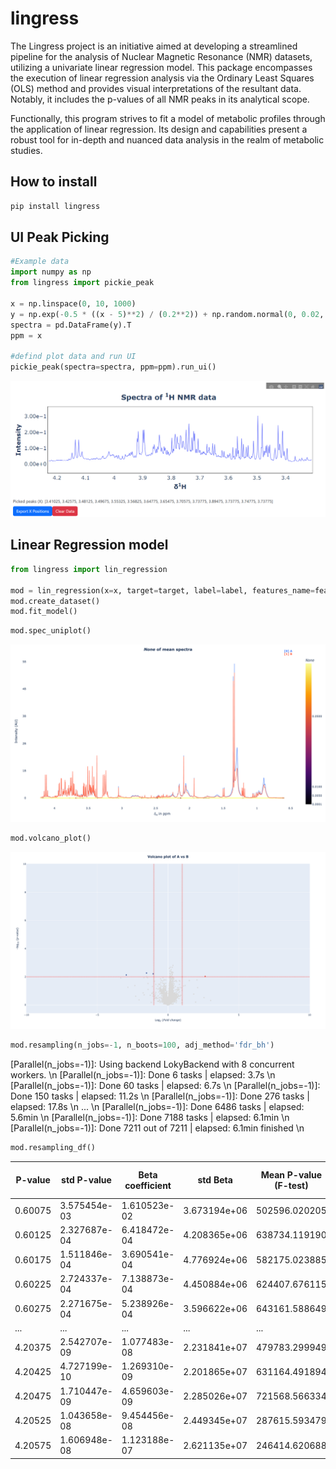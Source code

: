 # lingress
The Lingress project is an initiative aimed at developing a streamlined pipeline for the analysis of Nuclear Magnetic Resonance (NMR) datasets, utilizing a univariate linear regression model. This package encompasses the execution of linear regression analysis via the Ordinary Least Squares (OLS) method and provides visual interpretations of the resultant data. Notably, it includes the p-values of all NMR peaks in its analytical scope.

Functionally, this program strives to fit a model of metabolic profiles through the application of linear regression. Its design and capabilities present a robust tool for in-depth and nuanced data analysis in the realm of metabolic studies.


## **How to install**

```bash
pip install lingress
```

## **UI Peak Picking**

```python
#Example data
import numpy as np
from lingress import pickie_peak

x = np.linspace(0, 10, 1000)
y = np.exp(-0.5 * ((x - 5)**2) / (0.2**2)) + np.random.normal(0, 0.02, x.size)
spectra = pd.DataFrame(y).T
ppm = x

#defind plot data and run UI
pickie_peak(spectra=spectra, ppm=ppm).run_ui()
```
![img1](./src/img/UI_peak_picking.png)

## **Linear Regression model**

```python
from lingress import lin_regression

mod = lin_regression(x=x, target=target, label=label, features_name=features_name)
mod.create_dataset()
mod.fit_model()

```

```python
mod.spec_uniplot()
```

![spec uniplot](./src/img/spec_uniplot.png)

```python
mod.volcano_plot()
```
![volcano](./src/img/volcano.png)


```python
mod.resampling(n_jobs=-1, n_boots=100, adj_method='fdr_bh')
```

  [Parallel(n_jobs=-1)]: Using backend LokyBackend with 8 concurrent workers. \n
  [Parallel(n_jobs=-1)]: Done   6 tasks      | elapsed:    3.7s \n
  [Parallel(n_jobs=-1)]: Done  60 tasks      | elapsed:    6.7s \n
  [Parallel(n_jobs=-1)]: Done 150 tasks      | elapsed:   11.2s \n
  [Parallel(n_jobs=-1)]: Done 276 tasks      | elapsed:   17.8s \n
  ... \n
  [Parallel(n_jobs=-1)]: Done 6486 tasks      | elapsed:  5.6min \n
  [Parallel(n_jobs=-1)]: Done 7188 tasks      | elapsed:  6.1min \n
  [Parallel(n_jobs=-1)]: Done 7211 out of 7211 | elapsed:  6.1min finished \n
  

```python
mod.resampling_df()
```
| P-value | std P-value  | Beta coefficient | std Beta      | Mean P-value (F-test) | std P-value (F-test) | Mean R-square | std R-square | R2        | std R-square Adjustment | q_value      |
|---------|--------------|------------------|---------------|-----------------------|----------------------|---------------|--------------|-----------|--------------------------|--------------|
| 0.60075 | 3.575454e-03 | 1.610523e-02     | 3.673194e+06  | 502596.020205         | 0.434302             | 0.276809      | 0.138650     | 0.156244  | 0.030981                 | 4.012856e-03 |
| 0.60125 | 2.327687e-04 | 6.418472e-04     | 4.208365e+06  | 638734.119190         | NaN                  | NaN           | 0.160225     | 0.175463  | 0.056503                 | 3.531443e-04 |
| 0.60175 | 1.511846e-04 | 3.690541e-04     | 4.776924e+06  | 582175.023885         | 0.272894             | 0.258094      | 0.250765     | 0.204542  | 0.157111                 | 2.443829e-04 |
| 0.60225 | 2.724337e-04 | 7.138873e-04     | 4.450884e+06  | 624407.676115         | 0.132108             | 0.188570      | 0.379931     | 0.198055  | 0.302422                 | 4.037237e-04 |
| 0.60275 | 2.271675e-04 | 5.238926e-04     | 3.596622e+06  | 643161.588649         | 0.030732             | 0.056968      | 0.558447     | 0.158948  | 0.503253                 | 3.458106e-04 |
| ...     | ...          | ...              | ...           | ...                   | ...                  | ...           | ...          | ...       | ...                      | ...          |
| 4.20375 | 2.542707e-09 | 1.077483e-08     | 2.231841e+07  | 479783.299949         | NaN                  | NaN           | 0.099255     | 0.130321  | -0.010838                | 4.472063e-08 |
| 4.20425 | 4.727199e-10 | 1.269310e-09     | 2.201865e+07  | 631164.491894         | 0.420162             | 0.308196      | 0.163733     | 0.184153  | 0.059199                 | 1.940690e-08 |
| 4.20475 | 1.710447e-09 | 4.659603e-09     | 2.285026e+07  | 721568.566334         | NaN                  | NaN           | 0.100927     | 0.138527  | -0.010207                | 3.595928e-08 |
| 4.20525 | 1.043658e-08 | 9.454456e-08     | 2.449345e+07  | 287615.593479         | 0.310386             | 0.301403      | 0.263740     | 0.245996  | 0.171707                 | 1.084412e-07 |
| 4.20575 | 1.606948e-08 | 1.123188e-07     | 2.621135e+07  | 246414.620688         | 0.242344             | 0.257300      | 0.299881     | 0.244772  | 0.212366                 | 1.457572e-07 |

